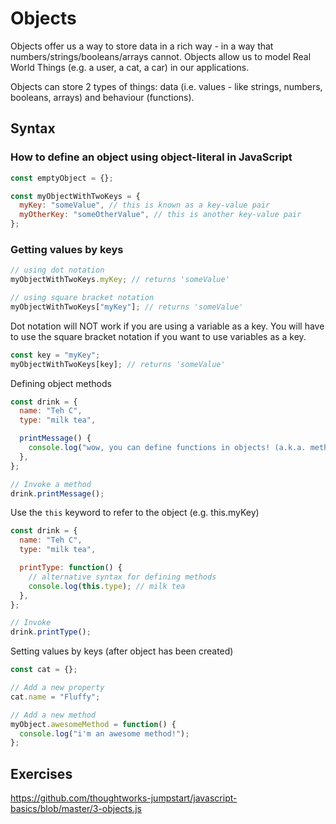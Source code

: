 # Objects

Objects offer us a way to store data in a rich way - in a way that numbers/strings/booleans/arrays cannot. Objects allow us to model Real World Things (e.g. a user, a cat, a car) in our applications.

Objects can store 2 types of things: data (i.e. values - like strings, numbers, booleans, arrays) and behaviour (functions).

## Syntax

### How to define an object using object-literal in JavaScript

```js
const emptyObject = {};

const myObjectWithTwoKeys = {
  myKey: "someValue", // this is known as a key-value pair
  myOtherKey: "someOtherValue", // this is another key-value pair
};
```

### Getting values by keys

```js
// using dot notation
myObjectWithTwoKeys.myKey; // returns 'someValue'

// using square bracket notation
myObjectWithTwoKeys["myKey"]; // returns 'someValue'
```

Dot notation will NOT work if you are using a variable as a key. You will have to use the square bracket notation if you want to use variables as a key.

```js
const key = "myKey";
myObjectWithTwoKeys[key]; // returns 'someValue'
```

Defining object methods

```js
const drink = {
  name: "Teh C",
  type: "milk tea",

  printMessage() {
    console.log("wow, you can define functions in objects! (a.k.a. methods)");
  },
};

// Invoke a method
drink.printMessage();
```

Use the `this` keyword to refer to the object (e.g. this.myKey)

```js
const drink = {
  name: "Teh C",
  type: "milk tea",

  printType: function() {
    // alternative syntax for defining methods
    console.log(this.type); // milk tea
  },
};

// Invoke
drink.printType();
```

Setting values by keys (after object has been created)

```js
const cat = {};

// Add a new property
cat.name = "Fluffy";

// Add a new method
myObject.awesomeMethod = function() {
  console.log("i'm an awesome method!");
};
```

## Exercises

https://github.com/thoughtworks-jumpstart/javascript-basics/blob/master/3-objects.js
